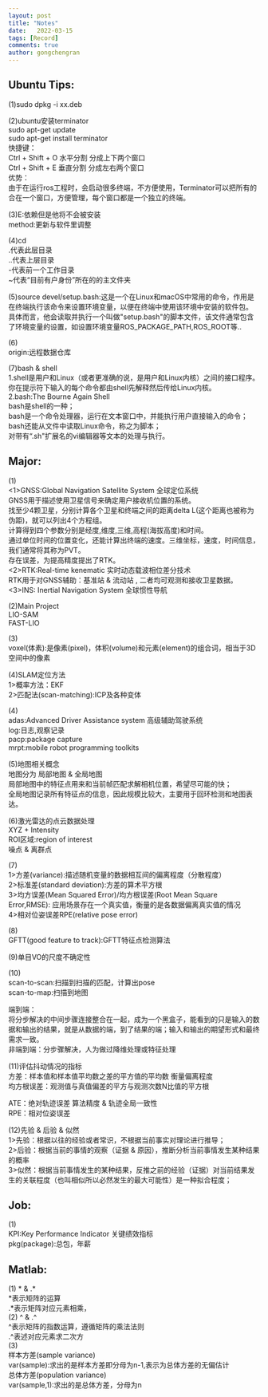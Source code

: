 ```yaml
---
layout: post
title: "Notes"
date:   2022-03-15
tags: [Record]
comments: true
author: gongchengran
---
```


## Ubuntu Tips:  
(1)sudo dpkg -i xx.deb  
  
(2)ubuntu安装terminator    
sudo apt-get update   
sudo apt-get install terminator  
快捷键：  
Ctrl + Shift + O 水平分割 分成上下两个窗口  
Ctrl + Shift + E 垂直分割 分成左右两个窗口  
优势：  
由于在运行ros工程时，会启动很多终端，不方便使用，Terminator可以把所有的合在一个窗口，方便管理，每个窗口都是一个独立的终端。   
  
(3)E:依赖但是他将不会被安装  
method:更新与软件里调整    

(4)cd  
.代表此层目录  
..代表上层目录  
-代表前一个工作目录  
~代表“目前有户身份”所在的的主文件夹  

(5)source devel/setup.bash:这是一个在Linux和macOS中常用的命令，作用是在终端执行该命令来设置环境变量，以便在终端中使用该环境中安装的软件包。    
具体而言，他会读取并执行一个叫做"setup.bash"的脚本文件，该文件通常包含了环境变量的设置，如设置环境变量ROS_PACKAGE_PATH,ROS_ROOT等..  
  
(6)  
origin:远程数据仓库   
               
(7)bash & shell      
1.shell是用户和Linux（或者更准确的说，是用户和Linux内核）之间的接口程序。你在提示符下输入的每个命令都由shell先解释然后传给Linux内核。     
2.bash:The Bourne Again Shell        
bash是shell的一种；      
bash是一个命令处理器，运行在文本窗口中，并能执行用户直接输入的命令；       
bash还能从文件中读取Linux命令，称之为脚本；        
对带有“.sh"扩展名的vi编辑器等文本的处理与执行。         
        
## Major:   
(1)  
<1>GNSS:Global Navigation Satellite System 全球定位系统  
GNSS用于描述使用卫星信号来确定用户接收机位置的系统。  
找至少4颗卫星，分别计算各个卫星和终端之间的距离delta L(这个距离也被称为伪距)，就可以列出4个方程组。  
计算得到四个参数分别是经度,维度,三维,高程(海拔高度)和时间。  
通过单位时间的位置变化，还能计算出终端的速度。三维坐标，速度，时间信息，我们通常将其称为PVT。  
存在误差，为提高精度提出了RTK。  
<2>RTK:Real-time kenematic 实时动态载波相位差分技术   
RTK用于对GNSS辅助：基准站 & 流动站 , 二者均可观测和接收卫星数据。  
<3>INS: Inertial Navigation System 全球惯性导航   
   
(2)Main Project  
LIO-SAM  
FAST-LIO  
  
(3)  
voxel(体素):是像素(pixel)，体积(volume)和元素(element)的组合词，相当于3D空间中的像素  
  
(4)SLAM定位方法  
1>概率方法：EKF  
2>匹配法(scan-matching):ICP及各种变体  
  
(4)  
adas:Advanced Driver Assistance system 高级辅助驾驶系统  
log:日志,观察记录  
pacp:package capture  
mrpt:mobile robot programming toolkits  

(5)地图相关概念  
地图分为 局部地图 & 全局地图   
局部地图中的特征点用来和当前帧匹配求解相机位置，希望尽可能的快；  
全局地图记录所有特征点的信息，因此规模比较大，主要用于回环检测和地图表达。    
     
(6)激光雷达的点云数据处理   
XYZ + Intensity  
ROI区域:region of interest  
噪点 & 离群点  
  
(7)   
1>方差(variance):描述随机变量的数据相互间的偏离程度（分散程度）   
2>标准差(standard deviation):方差的算术平方根   
3>均方误差(Mean Squared Error)/均方根误差(Root Mean Square Error,RMSE): 应用场景存在一个真实值，衡量的是各数据偏离真实值的情况    
4>相对位姿误差RPE(relative pose error)   
  
(8)   
GFTT(good feature to track):GFTT特征点检测算法   
  
(9)单目VO的尺度不确定性   

(10)  
scan-to-scan:扫描到扫描的匹配，计算出pose  
scan-to-map:扫描到地图  
  
端到端：  
将分步解决的中间步骤连接整合在一起，成为一个黑盒子，能看到的只是输入的数据和输出的结果，就是从数据的端，到了结果的端；输入和输出的期望形式和最终需求一致。   
非端到端：分步骤解决，人为做过降维处理或特征处理   

(11)评估抖动情况的指标  
方差：样本值和样本值平均数之差的平方值的平均数 衡量偏离程度   
均方根误差：观测值与真值偏差的平方与观测次数N比值的平方根   
   
ATE：绝对轨迹误差 算法精度 & 轨迹全局一致性   
RPE：相对位姿误差    
   
(12)先验 & 后验 & 似然    
1>先验：根据以往的经验或者常识，不根据当前事实对理论进行推导；   
2>后验：根据当前的事情的观察（证据 & 原因），推断分析当前事情发生某种结果的概率   
3>似然：根据当前事情发生的某种结果，反推之前的经验（证据）对当前结果发生的关联程度（也叫相似所以必然发生的最大可能性）是一种拟合程度；   
   
## Job:   
(1)     
KPI:Key Performance Indicator 关键绩效指标   
pkg(package):总包，年薪   
   
## Matlab:  
(1) * & .*  
*表示矩阵的运算  
.*表示矩阵对应元素相乘，  
(2) ^ & .^   
^表示矩阵的指数运算，遵循矩阵的乘法法则   
.^表述对应元素求二次方   
(3)   
样本方差(sample variance)   
var(sample):求出的是样本方差即分母为n-1,表示为总体方差的无偏估计   
总体方差(population variance)   
var(sample,1):求出的是总体方差，分母为n   

    





























